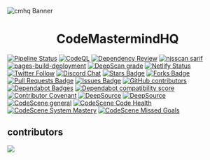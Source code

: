![cmhq Banner](https://github.com/Ajay-Dhangar/CodeMastermindHQ/assets/99037494/a06ede64-e505-4267-a441-f2583628b5b5)


<h1 align="center"> CodeMastermindHQ </h1>
<!--
<a href="https://github.com/Ajay-Dhangar/CodeMastermindHQ/actions/workflows/codeql.yml"><img src="https://github.com/Ajay-Dhangar/CodeMastermindHQ/actions/workflows/codeql.yml/badge.svg"  alt="CodeQL" /></a> -->

[![Pipeline Status](https://gitlab.com/Ajay-Dhangar/CodeMastermindHQ/badges/main/pipeline.svg)](https://gitlab.com/Ajay-Dhangar/CodeMastermindHQ/pipelines)
[![CodeQL](https://github.com/Ajay-Dhangar/CodeMastermindHQ/actions/workflows/github-code-scanning/codeql/badge.svg)](https://github.com/Ajay-Dhangar/CodeMastermindHQ/actions/workflows/github-code-scanning/codeql)
[![Dependency Review](https://github.com/Ajay-Dhangar/CodeMastermindHQ/actions/workflows/dependency-review.yml/badge.svg)](https://github.com/Ajay-Dhangar/CodeMastermindHQ/actions/workflows/dependency-review.yml)
[![njsscan sarif](https://github.com/Ajay-Dhangar/CodeMastermindHQ/actions/workflows/njsscan.yml/badge.svg)](https://github.com/Ajay-Dhangar/CodeMastermindHQ/actions/workflows/njsscan.yml)
[![pages-build-deployment](https://github.com/Ajay-Dhangar/CodeMastermindHQ/actions/workflows/pages/pages-build-deployment/badge.svg)](https://github.com/Ajay-Dhangar/CodeMastermindHQ/actions/workflows/pages/pages-build-deployment)
[![DeepScan grade](https://deepscan.io/api/teams/22888/projects/26177/branches/829375/badge/grade.svg)](https://deepscan.io/dashboard#view=project&tid=22888&pid=26177&bid=829375)
[![Netlify Status](https://api.netlify.com/api/v1/badges/af9f9088-4e9f-433e-b070-2edd6c7e8218/deploy-status)](https://codemastermindhq.vercel.app/)
<a href="https://twitter.com/AJAYDHA27250016"><img src="https://img.shields.io/twitter/follow/AJAYDHA27250016.svg?style=social"  alt="Twitter Follow" /></a>
<a href="https://discord.gg/BFkPKMsfuZ"><img src="https://img.shields.io/discord/102860784329052160.svg" alt="Discord Chat" /></a>
<a href="https://github.com/Ajay-Dhangar/CodeMastermindHQ/stargazers"><img src="https://img.shields.io/github/stars/Ajay-Dhangar/CodeMastermindHQ" alt="Stars Badge"/></a>
<a href="https://github.com/Ajay-Dhangar/CodeMastermindHQ/network/members"><img src="https://img.shields.io/github/forks/Ajay-Dhangar/CodeMastermindHQ" alt="Forks Badge"/></a>
<a href="https://github.com/Ajay-Dhangar/CodeMastermindHQ/pulls"><img src="https://img.shields.io/github/issues-pr/Ajay-Dhangar/CodeMastermindHQ" alt="Pull Requests Badge"/></a>
<a href="https://github.com/Ajay-Dhangar/CodeMastermindHQ/issues"><img src="https://img.shields.io/github/issues/Ajay-Dhangar/CodeMastermindHQ" alt="Issues Badge"/></a>
<a href="https://github.com/Ajay-Dhangar/CodeMastermindHQ/graphs/contributors"><img alt="GitHub contributors" src="https://img.shields.io/github/contributors/Ajay-Dhangar/CodeMastermindHQ?color=2b9348"></a>
<a href="https://docs.github.com/en/github/managing-security-vulnerabilities/about-dependabot-security-updates#about-compatibility-scores"><img alt="Dependabot Badges" src="https://dependabot-badges.githubapp.com/badges/compatibility_score?dependency-name=json5&package-manager=npm_and_yarn&previous-version=2.2.1&new-version=2.2.3"></a>
<a href="https://docs.github.com/en/github/managing-security-vulnerabilities/about-dependabot-security-updates#about-compatibility-scores"><img alt="Dependabot compatibility score" src="https://dependabot-badges.githubapp.com/badges/compatibility_score?dependency-name=@docusaurus/plugin-pwa&package-manager=npm_and_yarn&previous-version=2.1.0&new-version=2.4.1"></a>
<a href="./CODE_OF_CONDUCT.md"><img alt="Contributor Covenant" src="https://img.shields.io/badge/Contributor%20Covenant-2.1-4baaaa.svg"></a>
[![DeepSource](https://app.deepsource.com/gh/Ajay-Dhangar/CodeMastermindHQ.svg/?label=active+issues&show_trend=true&token=zVp05mazbgN_qgrD2X7B70ZK)](https://app.deepsource.com/gh/Ajay-Dhangar/CodeMastermindHQ/)
[![DeepSource](https://app.deepsource.com/gh/Ajay-Dhangar/CodeMastermindHQ.svg/?label=resolved+issues&show_trend=true&token=zVp05mazbgN_qgrD2X7B70ZK)](https://app.deepsource.com/gh/Ajay-Dhangar/CodeMastermindHQ/)
[![CodeScene general](https://codescene.io/images/analyzed-by-codescene-badge.svg)](https://codescene.io/projects/48817)
[![CodeScene Code Health](https://codescene.io/projects/48817/status-badges/code-health)](https://codescene.io/projects/48817)
[![CodeScene System Mastery](https://codescene.io/projects/48817/status-badges/system-mastery)](https://codescene.io/projects/48817)
[![CodeScene Missed Goals](https://codescene.io/projects/48817/status-badges/missed-goals)](https://codescene.io/projects/48817)


## contributors

<img src="https://opencollective.com/CodeMastermindHQ/contributors.svg?width=890&button=false" />
